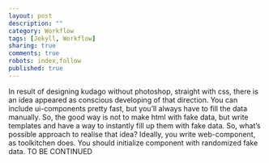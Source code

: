 ```yaml
---
layout: post
description: ""
category: Workflow
tags: [Jekyll, Workflow]
sharing: true
comments: true
robots: index,follow
published: true
---
```

In result of designing kudago without photoshop, straight with css, there is an idea appeared as conscious developing of that direction. You can include ui-components pretty fast, but you’ll always have to fill the data manually. So, the good way is not to make html with fake data, but write templates and have a way to instantly fill up them with fake data.
So, what’s possible approach to realise that idea?
Ideally, you write web-component, as toolkitchen does. You should initialize component with randomized fake data. 
TO BE CONTINUED